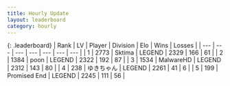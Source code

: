 ```yaml
---
title: Hourly Update
layout: leaderboard
category: hourly
---
```


{: .leaderboard}
| Rank | LV | Player | Division | Elo | Wins | Losses |
| --- | --- | --- | --- | --- | --- | --- |
| <span data-change="0">1</span> | 2773 | <span title="ID: 353063">Sktima</span> | LEGEND | <span data-change="0">2329</span> | <span data-change="0">166</span> | <span data-change="0">61</span> |
| <span data-change="0">2</span> | 1384 | <span title="ID: 540690">poon</span> | LEGEND | <span data-change="0">2322</span> | <span data-change="0">192</span> | <span data-change="0">87</span> |
| <span data-change="0">3</span> | 1534 | <span title="ID: 261794">MalwareHD</span> | LEGEND | <span data-change="0">2312</span> | <span data-change="0">143</span> | <span data-change="0">80</span> |
| <span data-change="0">4</span> | 238 | <span title="ID: 540693">ゆきちゃん</span> | LEGEND | <span data-change="0">2261</span> | <span data-change="0">41</span> | <span data-change="0">6</span> |
| <span data-change="0">5</span> | 199 | <span title="ID: 756478">Promised End</span> | LEGEND | <span data-change="0">2245</span> | <span data-change="0">111</span> | <span data-change="0">56</span> |